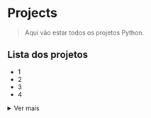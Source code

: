 # Projects

> Aqui vão estar todos os projetos Python.

## Lista dos projetos

- 1
- 2
- 3
- 4

<details>
<summary>Ver mais</summary>

- 5
- 6
- 7
- 8

</details>

